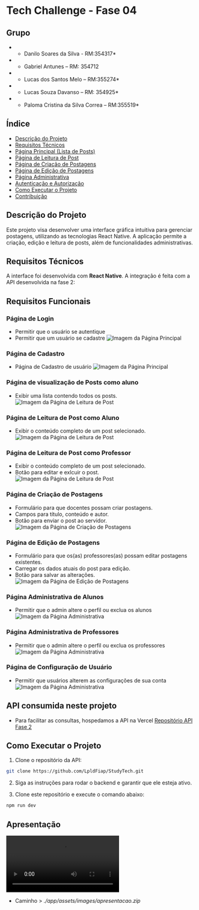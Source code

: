 # Tech Challenge - Fase 04

## Grupo
* - Danilo Soares da Silva - RM:354317*
* - Gabriel Antunes – RM: 354712
* - Lucas dos Santos Melo – RM:355274*
* - Lucas Souza Davanso – RM: 354925*
* - Paloma Cristina da Silva Correa – RM:355519*


## Índice
- [Descrição do Projeto](#descrição-do-projeto)
- [Requisitos Técnicos](#requisitos-técnicos)
- [Página Principal (Lista de Posts)](#página-principal-lista-de-posts)
- [Página de Leitura de Post](#página-de-leitura-de-post)
- [Página de Criação de Postagens](#página-de-criação-de-postagens)
- [Página de Edição de Postagens](#página-de-edição-de-postagens)
- [Página Administrativa](#página-administrativa)
- [Autenticação e Autorização](#autenticação-e-autorização)
- [Como Executar o Projeto](#como-executar-o-projeto)
- [Contribuição](#contribuição)


## Descrição do Projeto
Este projeto visa desenvolver uma interface gráfica intuitiva para gerenciar postagens, utilizando as tecnologias React Native. A aplicação permite a criação, edição e leitura de posts, além de funcionalidades administrativas.

## Requisitos Técnicos
A interface foi desenvolvida com **React Native**. A integração é feita com a API desenvolvida na fase 2:

## Requisitos Funcionais

### Página de Login
- Permitir que o usuário se autentique
- Permitir que um usuário se cadastre
![Imagem da Página Principal](./app/assets/images/login.png)

### Página de Cadastro
- Página de Cadastro de usuário
![Imagem da Página Principal](./app/assets/images/sign_in.png)

<!-- ### Página Principal (Lista de Posts)
- Exibir uma lista de todos os posts disponíveis.
- Exibir uma lista de todas as postagens, com opções para editar e excluir cada post.
![Imagem da Página Principal](./app/assets/images/home_admin.png) -->
### Página de visualização de Posts como aluno
- Exibir uma lista contendo todos os posts.
![Imagem da Página de Leitura de Post](./app/assets/images/home_student.png)

### Página de Leitura de Post como Aluno
- Exibir o conteúdo completo de um post selecionado.
![Imagem da Página de Leitura de Post](./app/assets/images/details_post.png)

### Página de Leitura de Post como Professor
- Exibir o conteúdo completo de um post selecionado.
- Botão para editar e exlcuir o post.
![Imagem da Página de Leitura de Post](./app/assets/images/details_post_teacher.png)

### Página de Criação de Postagens
- Formulário para que docentes possam criar postagens.
- Campos para título, conteúdo e autor.
- Botão para enviar o post ao servidor.
![Imagem da Página de Criação de Postagens](./app/assets/images/create_post.png)

### Página de Edição de Postagens
- Formulário para que os(as) professores(as) possam editar postagens existentes.
- Carregar os dados atuais do post para edição.
- Botão para salvar as alterações.
![Imagem da Página de Edição de Postagens](./app/assets/images/edit_post.png)

### Página Administrativa de Alunos
- Permitir que o admin altere o perfil ou exclua os alunos
![Imagem da Página Administrativa](./app/assets/images/admin_student.png)

### Página Administrativa de Professores
- Permitir que o admin altere o perfil ou exclua os professores
![Imagem da Página Administrativa](./app/assets/images/admin_teacher.png)

### Página de Configuração de Usuário
- Permitir que usuários alterem as configurações de sua conta
![Imagem da Página Administrativa](./app/assets/images/config.png)


## API consumida neste projeto
- Para facilitar as consultas, hospedamos a API na Vercel
[Repositório API Fase 2](https://github.com/LpldFiap/StudyTech.git)

## Como Executar o Projeto
1. Clone o repositório da API:

```bash
git clone https://github.com/LpldFiap/StudyTech.git
```
2. Siga as instruções para rodar o backend e garantir que ele esteja ativo.

3. Clone este repositório e execute o comando abaixo:

```bash
npm run dev
```

## Apresentação

![Vídeo apresentação desse Projeto](./app/assets/images/apresentacao.mp4)
- Caminho > *./app/assets/images/apresentacao.zip*